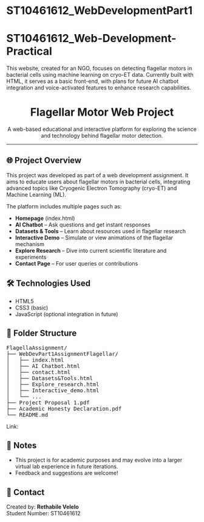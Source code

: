 # ST10461612_WebDevelopmentPart1

# ST10461612_Web-Development-Practical
This website, created for an NGO, focuses on detecting flagellar motors in bacterial cells using machine learning on cryo-ET data. Currently built with HTML, it serves as a basic front-end, with plans for future AI chatbot integration and voice-activated features to enhance research capabilities.

<!-- README.md -->

<h1 align="center">Flagellar Motor Web Project</h1>

<p align="center">
  A web-based educational and interactive platform for exploring the science and technology behind flagellar motor detection.
</p>

<hr/>

<h2>🌐 Project Overview</h2>
<p>
  This project was developed as part of a web development assignment. It aims to educate users about flagellar motors in bacterial cells, integrating advanced topics like Cryogenic Electron Tomography (cryo-ET) and Machine Learning (ML). 
</p>
<p>
  The platform includes multiple pages such as:
</p>
<ul>
  <li><strong>Homepage</strong> (index.html)</li>
  <li><strong>AI Chatbot</strong> – Ask questions and get instant responses</li>
  <li><strong>Datasets & Tools</strong> – Learn about resources used in flagellar research</li>
  <li><strong>Interactive Demo</strong> – Simulate or view animations of the flagellar mechanism</li>
  <li><strong>Explore Research</strong> – Dive into current scientific literature and experiments</li>
  <li><strong>Contact Page</strong> – For user queries or contributions</li>
</ul>

<h2>🛠️ Technologies Used</h2>
<ul>
  <li>HTML5</li>
  <li>CSS3 (basic)</li>
  <li>JavaScript (optional integration in future)</li>
</ul>

<h2>📁 Folder Structure</h2>
<pre>
FlagellaAssignment/
├── WebDevPart1AssignmentFlagellar/
│   ├── index.html
│   ├── AI Chatbot.html
│   ├── contact.html
│   ├── Datasets&Tools.html
│   ├── Explore_research.html
│   ├── Interactive_demo.html
│   └── ...
├── Project Proposal 1.pdf
├── Academic Honesty Declaration.pdf
└── README.md
</pre>

Link: 


<h2>📌 Notes</h2>
<ul>
  <li>This project is for academic purposes and may evolve into a larger virtual lab experience in future iterations.</li>
  <li>Feedback and suggestions are welcome!</li>
</ul>

<h2>📧 Contact</h2>
<p>Created by: <strong>Rethabile Velelo</strong><br>
Student Number: ST10461612</p>

